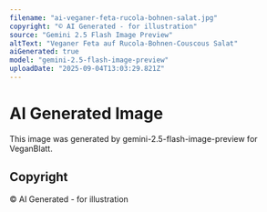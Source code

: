 ```yaml
---
filename: "ai-veganer-feta-rucola-bohnen-salat.jpg"
copyright: "© AI Generated - for illustration"
source: "Gemini 2.5 Flash Image Preview"
altText: "Veganer Feta auf Rucola-Bohnen-Couscous Salat"
aiGenerated: true
model: "gemini-2.5-flash-image-preview"
uploadDate: "2025-09-04T13:03:29.821Z"
---
```


# AI Generated Image

This image was generated by gemini-2.5-flash-image-preview for VeganBlatt.

## Copyright
© AI Generated - for illustration
